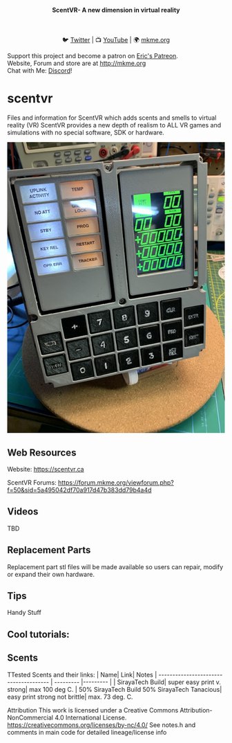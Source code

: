 <p align="center">
<b>ScentVR- A new dimension in virtual reality </b><br>
<br><br>
<br>🐦 <a href="https://twitter.com/mkmeorg">Twitter</a>
| 📺 <a href="https://www.youtube.com/mkmeorg">YouTube</a>
| 🌍 <a href="http://www.mkme.org">mkme.org</a><br>

Support this project and become a patron on <a href="http://mkme.org/patreon">Eric's Patreon</a>.<br>
Website, Forum and store are at http://mkme.org <br>
Chat with Me: <a href="https://discord.gg/j9S4Fgv">Discord</a></b>!
</p>


# scentvr
Files and information for ScentVR which adds scents and smells to virtual reality (VR) 
ScentVR provides a new depth of realism to ALL VR games and simulations with no special software, SDK or hardware. 

<p align="center"><img src="https://github.com/MKme/AGC_DSKY_Replica/blob/master/Photos/MKME%20Lab%20LED%20Panel/IMG_5001.jpg"/>  <br>

## Web Resources 

Website: https://scentvr.ca

ScentVR Forums: https://forum.mkme.org/viewforum.php?f=50&sid=5a495042df70a917d47b383dd79b4a4d



## Videos

TBD

## Replacement Parts

Replacement part stl files will be made available so users can repair, modify or expand their own hardware. 

## Tips

Handy Stuff


## Cool tutorials:



## Scents

TTested Scents and their links:
| Name| Link| Notes
| -------------------------------------- | --------- |--------- |
|  SirayaTech Build| super easy print v. strong| max 100 deg C. 
|  50% SirayaTech Build 50% SirayaTech Tanacious| easy print strong not brittle| max. 73 deg. C.



Attribution
This work is licensed under a Creative Commons Attribution-NonCommercial 4.0 International License. https://creativecommons.org/licenses/by-nc/4.0/ See notes.h and comments in main code for detailed lineage/license info

